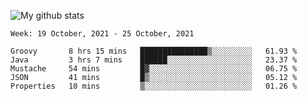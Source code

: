 ![My github stats](https://github-readme-stats.vercel.app/api?username=romvoid95&theme=gruvbox&include_all_commits=true&show_icons=true")

<!--START_SECTION:waka-->
```text
Week: 19 October, 2021 - 25 October, 2021

Groovy       8 hrs 15 mins   ███████████████▒░░░░░░░░░   61.93 % 
Java         3 hrs 7 mins    ██████░░░░░░░░░░░░░░░░░░░   23.37 % 
Mustache     54 mins         █▓░░░░░░░░░░░░░░░░░░░░░░░   06.75 % 
JSON         41 mins         █▒░░░░░░░░░░░░░░░░░░░░░░░   05.12 % 
Properties   10 mins         ▒░░░░░░░░░░░░░░░░░░░░░░░░   01.26 % 
```
<!--END_SECTION:waka-->
